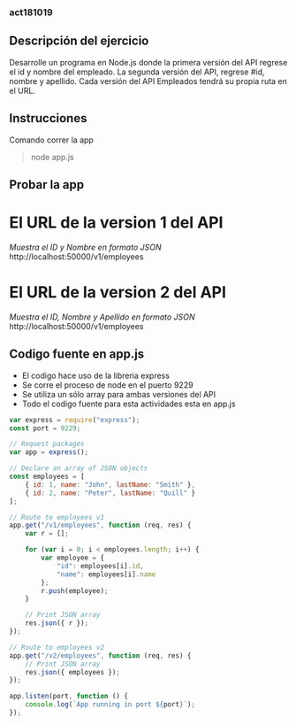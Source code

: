 ### act181019

## Descripción del ejercicio
Desarrolle un programa en Node.js donde la primera versión del API regrese el id y nombre del empleado. La segunda versión del API, regrese #id, nombre y apellido. Cada versión del API Empleados tendrá su propia ruta en el URL.

## Instrucciones
Comando correr la app
> node app.js

## Probar la app
# El URL de la version 1 del API
*Muestra el ID y Nombre en formato JSON*
http://localhost:50000/v1/employees

# El URL de la version 2 del API
*Muestra el ID, Nombre y Apellido en formato JSON*
http://localhost:50000/v1/employees

## Codigo fuente en app.js
* El codigo hace uso de la libreria express
* Se corre el proceso de node en el puerto 9229
* Se utiliza un sólo array para ambas versiones del API
* Todo el codigo fuente para esta actividades esta en app.js

```javascript
var express = require("express");
const port = 9229;

// Request packages
var app = express();

// Declare an array of JSON objects
const employees = [
    { id: 1, name: "John", lastName: "Smith" },
    { id: 2, name: "Peter", lastName: "Quill" }
];

// Route to employees v1
app.get("/v1/employees", function (req, res) {
    var r = [];

    for (var i = 0; i < employees.length; i++) {
        var employee = {
            "id": employees[i].id,
            "name": employees[i].name
        };
        r.push(employee);
    }

    // Print JSON array
    res.json({ r });
});

// Route to employees v2
app.get("/v2/employees", function (req, res) {
    // Print JSON array
    res.json({ employees });
});

app.listen(port, function () {
    console.log(`App running in port ${port}`);
});
```
